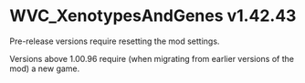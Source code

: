# WVC_XenotypesAndGenes v1.42.43
 
Pre-release versions require resetting the mod settings.

Versions above 1.00.96 require (when migrating from earlier versions of the mod) a new game.